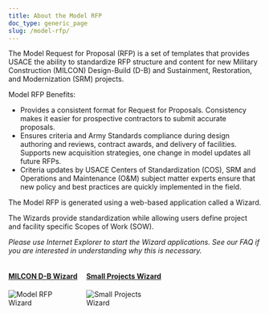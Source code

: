 ```yaml
---
title: About the Model RFP
doc_type: generic_page
slug: /model-rfp/
---
```


The Model Request for Proposal (RFP) is a set of templates that provides USACE the ability to standardize RFP structure and content for new Military Construction (MILCON) Design-Build (D-B) and Sustainment, Restoration, and Modernization (SRM) projects.

Model RFP Benefits:

- Provides a consistent format for Request for Proposals.
  Consistency makes it easier for prospective contractors to submit accurate proposals.
- Ensures criteria and Army Standards compliance during design authoring and reviews, contract awards, and delivery of facilities.
  Supports new acquisition strategies, one change in model updates all future RFPs.
- Criteria updates by USACE Centers of Standardization (COS), SRM and Operations and Maintenance (O&M) subject matter experts ensure that new policy and best practices are quickly implemented in the field.

The Model RFP is generated using a web-based application called a Wizard.

The Wizards provide standardization while allowing users define project and facility specific Scopes of Work (SOW).

_Please use Internet Explorer to start the Wizard applications. See our FAQ if you are interested in understanding why this is necessary._

<div style="width: 100%">
    <div style="width: 30%; display: inline-block">
        <a href="https://rfpwizard.mrsi.erdc.dren.mil/wizards/mbpw/Client/MTApp.application">
            <h4>MILCON D-B Wizard</h4>
            <div style="width: 128px; display: inline-block">
            <img src="/admin/images/uploads/mbp-wizard-256x256.png" alt="Model RFP Wizard"/>
            </div>
        </a>
    </div>
    <div style="width: 30%; display: inline-block">
        <a href="https://rfpwizard.mrsi.erdc.dren.mil/wizards/srmw/Client/CirceApp.application">
            <h4>Small Projects Wizard</h4>
            <div style="width: 128px; display: inline-block">
            <img src="/admin/images/uploads/srm-wizard-256x256.png" alt="Small Projects Wizard"/>
            </div>
        </a>
    </div>
</div>

